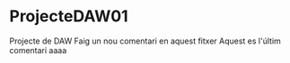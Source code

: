 # ProjecteDAW01
Projecte de DAW
Faig un nou comentari en aquest fitxer
Aquest es l'últim comentari
aaaa
